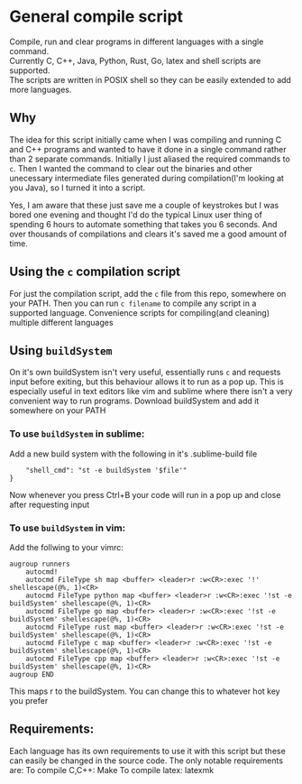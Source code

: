 # General compile script 
Compile, run and clear programs in different languages with a single command.<br> 
Currently C, C++, Java, Python, Rust, Go, latex and shell scripts are supported. <br>
The scripts are written in POSIX shell so they can be easily extended to add more languages. 

## Why
The idea for this script initially came when I was compiling and running C and C++ programs and wanted to have it done in a single command rather than 2 separate commands. Initially I just aliased the required commands to ```c```. Then I wanted the command to clear out the binaries and other unecessary intermediate files generated during compilation(I'm looking at you Java), so I turned it into a script.

Yes, I am aware that these just save me a couple of keystrokes but I was bored one evening and thought I'd do the typical Linux user thing of spending 6 hours to automate something that takes you 6 seconds. And over thousands of compilations and clears it's saved me a good amount of time.

## Using the ```c``` compilation script
For just the compilation script, add the ```c``` file from this repo, somewhere on your PATH. Then you can run ```c filename``` to compile any script in a supported language.
Convenience scripts for compiling(and cleaning) multiple different languages

## Using ```buildSystem```
On it's own buildSystem isn't very useful, essentially runs ```c``` and  requests input before exiting, but this behaviour allows it to run as a pop up. This is especially useful in text editors like vim and sublime where there isn't a very convenient way to run programs. Download buildSystem and add it somewhere on your PATH

### To use ```buildSystem``` in sublime:
Add a new build system with the following in it's .sublime-build file
```{
	"shell_cmd": "st -e buildSystem '$file'"
}
```
Now whenever you press Ctrl+B your code will run in a pop up and close after requesting input


### To use ```buildSystem``` in vim:
Add the follwing to your vimrc:
```
augroup runners
	autocmd!
	autocmd FileType sh map <buffer> <leader>r :w<CR>:exec '!' shellescape(@%, 1)<CR>
	autocmd FileType python map <buffer> <leader>r :w<CR>:exec '!st -e buildSystem' shellescape(@%, 1)<CR>
	autocmd FileType go map <buffer> <leader>r :w<CR>:exec '!st -e buildSystem' shellescape(@%, 1)<CR>
	autocmd FileType rust map <buffer> <leader>r :w<CR>:exec '!st -e buildSystem' shellescape(@%, 1)<CR>
	autocmd FileType c map <buffer> <leader>r :w<CR>:exec '!st -e buildSystem' shellescape(@%, 1)<CR>
	autocmd FileType cpp map <buffer> <leader>r :w<CR>:exec '!st -e buildSystem' shellescape(@%, 1)<CR>
augroup END

```
This maps <leader>r to the buildSystem. You can change this to whatever hot key you prefer

## Requirements:
Each language has its own requirements to use it with this script but these can easily be changed in the source code.
The only notable requirements are:
To compile C,C++: Make
To compile latex: latexmk
